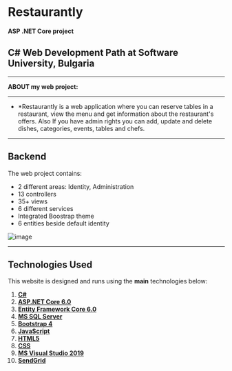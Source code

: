  # Restaurantly

  **ASP .NET Core project** 

 ## C# Web Development Path at Software University, Bulgaria
------------

 **ABOUT my web project:**

------------
- *Restaurantly is a web application where you can reserve tables in a restaurant, view the menu and get information about the restaurant's offers.
     Also If you have admin rights you can add, update and delete dishes, categories, events, tables and chefs.

------------

## **Backend**
The web project contains:
* 2 different areas: Identity, Administration
* 13 controllers
* 35+ views
* 6 different services
* Integrated Boostrap theme
* 6 entities beside default identity

![image](https://user-images.githubusercontent.com/88934989/206437193-4daafc32-f2ed-48a8-882e-dec382596175.png)

------------

## **Technologies Used**

This website is designed and runs using the **main** technologies below:

   1) **[C#](https://en.wikipedia.org/wiki/C_Sharp_(programming_language))**
   2) **[ASP.NET Core 6.0](https://en.wikipedia.org/wiki/ASP.NET_Core)**
   3) **[Entity Framework Core 6.0](https://en.wikipedia.org/wiki/Entity_Framework?wprov=srpw1_0)**
   4) **[MS SQL Server](https://en.wikipedia.org/wiki/Microsoft_SQL_Server)**
   5) **[Bootstrap 4](https://getbootstrap.com/docs/4.0/getting-started/introduction/)**
   6) **[JavaScript](https://en.wikipedia.org/wiki/JavaScript)**
   7) **[HTML5](https://en.wikipedia.org/wiki/HTML)**
   8) **[CSS](https://www.w3schools.com/css/css_intro.asp)**
   9) **[MS Visual Studio 2019](https://code.visualstudio.com/)**
   9) **[SendGrid](https://sendgrid.com/)**
   
